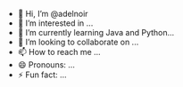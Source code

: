 - 👋 Hi, I’m @adelnoir
- 👀 I’m interested in ...
- 🌱 I’m currently learning Java and Python...
- 💞️ I’m looking to collaborate on ...
- 📫 How to reach me ...
- 😄 Pronouns: ...
- ⚡ Fun fact: ...

<!---
adelnoir/adelnoir is a ✨ special ✨ repository because its `README.md` (this file) appears on your GitHub profile.
You can click the Preview link to take a look at your changes.
--->
